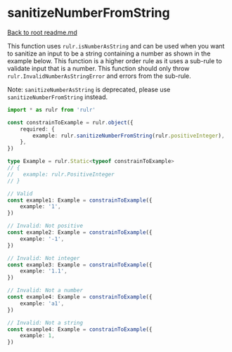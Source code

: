 # sanitizeNumberFromString

[Back to root readme.md](../../../readme.md)

This function uses `rulr.isNumberAsString` and can be used when you want to sanitize an input to be a string containing a number as shown in the example below. This function is a higher order rule as it uses a sub-rule to validate input that is a number. This function should only throw `rulr.InvalidNumberAsStringError` and errors from the sub-rule.

Note: `sanitizeNumberAsString` is deprecated, please use `sanitizeNumberFromString` instead.

```ts
import * as rulr from 'rulr'

const constrainToExample = rulr.object({
	required: {
		example: rulr.sanitizeNumberFromString(rulr.positiveInteger),
	},
})

type Example = rulr.Static<typeof constrainToExample>
// {
//   example: rulr.PositiveInteger
// }

// Valid
const example1: Example = constrainToExample({
	example: '1',
})

// Invalid: Not positive
const example2: Example = constrainToExample({
	example: '-1',
})

// Invalid: Not integer
const example3: Example = constrainToExample({
	example: '1.1',
})

// Invalid: Not a number
const example4: Example = constrainToExample({
	example: 'a1',
})

// Invalid: Not a string
const example4: Example = constrainToExample({
	example: 1,
})
```
